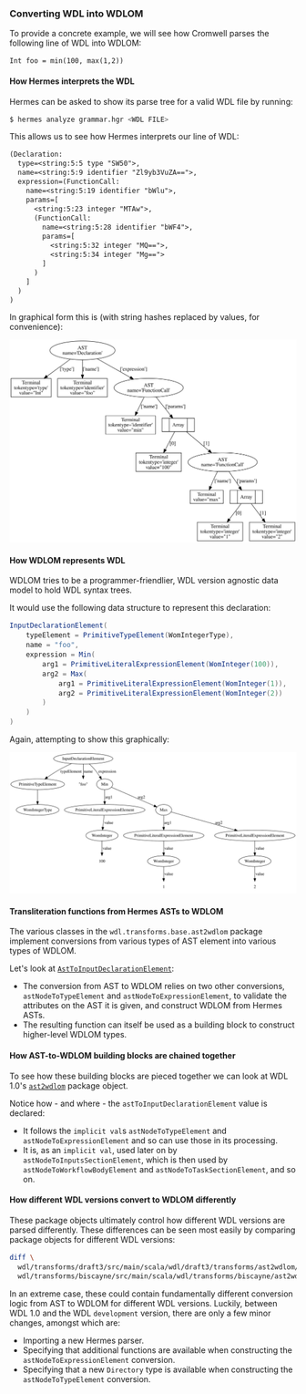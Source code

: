 ### Converting WDL into WDLOM

To provide a concrete example, we will see how Cromwell parses the following line of WDL into WDLOM:

```wdl
Int foo = min(100, max(1,2))
``` 

#### How Hermes interprets the WDL

Hermes can be asked to show its parse tree for a valid WDL file by running:

```bash
$ hermes analyze grammar.hgr <WDL FILE>
```

This allows us to see how Hermes interprets our line of WDL:

```
(Declaration:
  type=<string:5:5 type "SW50">,
  name=<string:5:9 identifier "Zl9yb3VuZA==">,
  expression=(FunctionCall:
    name=<string:5:19 identifier "bWlu">,
    params=[
      <string:5:23 integer "MTAw">,
      (FunctionCall:
        name=<string:5:28 identifier "bWF4">,
        params=[
          <string:5:32 integer "MQ==">,
          <string:5:34 integer "Mg==">
        ]
      )
    ]
  )
)
```

In graphical form this is (with string hashes replaced by values, for convenience):

![Hermes AST Graph](wdlToWdlom_hermes.svg)

#### How WDLOM represents WDL

WDLOM tries to be a programmer-friendlier, WDL version agnostic data model to hold WDL syntax trees.

It would use the following data structure to represent this declaration:

```scala
InputDeclarationElement(
    typeElement = PrimitiveTypeElement(WomIntegerType),
    name = "foo",
    expression = Min(
        arg1 = PrimitiveLiteralExpressionElement(WomInteger(100)),
        arg2 = Max(
            arg1 = PrimitiveLiteralExpressionElement(WomInteger(1)),
            arg2 = PrimitiveLiteralExpressionElement(WomInteger(2))
        )
    )
)
```

Again, attempting to show this graphically:

![WDLOM AST Graph](wdlToWdlom_wdlom.svg)

#### Transliteration functions from Hermes ASTs to WDLOM

The various classes in the `wdl.transforms.base.ast2wdlom` package implement conversions from various types of AST element into various types of WDLOM.

Let's look at [`AstToInputDeclarationElement`](https://github.com/broadinstitute/cromwell/blob/master/wdl/transforms/new-base/src/main/scala/wdl/transforms/base/ast2wdlom/AstToInputDeclarationElement.scala):

* The conversion from AST to WDLOM relies on two other conversions, `astNodeToTypeElement` and `astNodeToExpressionElement`, 
to validate the attributes on the AST it is given, and construct WDLOM from Hermes ASTs.
* The resulting function can itself be used as a building block to construct higher-level WDLOM types. 

#### How AST-to-WDLOM building blocks are chained together

To see how these building blocks are pieced together we can look at WDL 1.0's [`ast2wdlom`](https://github.com/broadinstitute/cromwell/blob/master/wdl/transforms/draft3/src/main/scala/wdl/draft3/transforms/ast2wdlom/ast2wdlom.scala)  package object.

Notice how - and where - the `astToInputDeclarationElement` value is declared:

* It follows the `implicit val`s `astNodeToTypeElement` and `astNodeToExpressionElement` and so can use those in its processing.
* It is, as an `implicit val`, used later on by `astNodeToInputsSectionElement`, which is then used by `astNodeToWorkflowBodyElement` and `astNodeToTaskSectionElement`, and so on. 

#### How different WDL versions convert to WDLOM differently

These package objects ultimately control how different WDL versions are parsed differently. These differences can be seen most easily by comparing package objects for different WDL versions:

```bash
diff \
  wdl/transforms/draft3/src/main/scala/wdl/draft3/transforms/ast2wdlom/ast2wdlom.scala \
  wdl/transforms/biscayne/src/main/scala/wdl/transforms/biscayne/ast2wdlom/ast2wdlom.scala   
``` 

In an extreme case, these could contain fundamentally different conversion logic from AST to WDLOM for different WDL versions. Luckily, between
WDL 1.0 and the WDL `development` version, there are only a few minor changes, amongst which are:

* Importing a new Hermes parser.
* Specifying that additional functions are available when constructing the `astNodeToExpressionElement` conversion.
* Specifying that a new `Directory` type is available when constructing the `astNodeToTypeElement` conversion.
